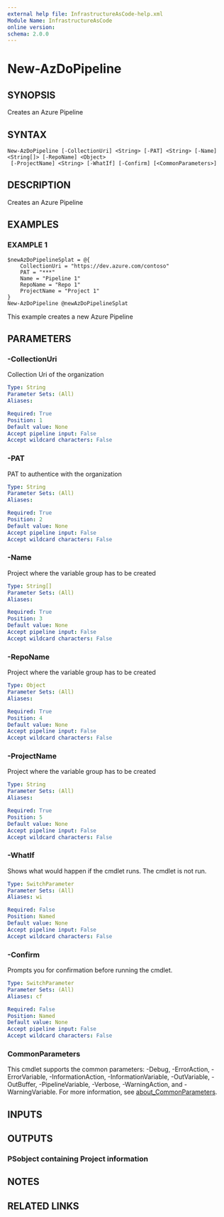 ```yaml
---
external help file: InfrastructureAsCode-help.xml
Module Name: InfrastructureAsCode
online version:
schema: 2.0.0
---
```


# New-AzDoPipeline

## SYNOPSIS
Creates an Azure Pipeline

## SYNTAX

```
New-AzDoPipeline [-CollectionUri] <String> [-PAT] <String> [-Name] <String[]> [-RepoName] <Object>
 [-ProjectName] <String> [-WhatIf] [-Confirm] [<CommonParameters>]
```

## DESCRIPTION
Creates an Azure Pipeline

## EXAMPLES

### EXAMPLE 1
```
$newAzDoPipelineSplat = @{
    CollectionUri = "https://dev.azure.com/contoso"
    PAT = "***"
    Name = "Pipeline 1"
    RepoName = "Repo 1"
    ProjectName = "Project 1"
}
New-AzDoPipeline @newAzDoPipelineSplat
```

This example creates a new Azure Pipeline

## PARAMETERS

### -CollectionUri
Collection Uri of the organization

```yaml
Type: String
Parameter Sets: (All)
Aliases:

Required: True
Position: 1
Default value: None
Accept pipeline input: False
Accept wildcard characters: False
```

### -PAT
PAT to authentice with the organization

```yaml
Type: String
Parameter Sets: (All)
Aliases:

Required: True
Position: 2
Default value: None
Accept pipeline input: False
Accept wildcard characters: False
```

### -Name
Project where the variable group has to be created

```yaml
Type: String[]
Parameter Sets: (All)
Aliases:

Required: True
Position: 3
Default value: None
Accept pipeline input: False
Accept wildcard characters: False
```

### -RepoName
Project where the variable group has to be created

```yaml
Type: Object
Parameter Sets: (All)
Aliases:

Required: True
Position: 4
Default value: None
Accept pipeline input: False
Accept wildcard characters: False
```

### -ProjectName
Project where the variable group has to be created

```yaml
Type: String
Parameter Sets: (All)
Aliases:

Required: True
Position: 5
Default value: None
Accept pipeline input: False
Accept wildcard characters: False
```

### -WhatIf
Shows what would happen if the cmdlet runs.
The cmdlet is not run.

```yaml
Type: SwitchParameter
Parameter Sets: (All)
Aliases: wi

Required: False
Position: Named
Default value: None
Accept pipeline input: False
Accept wildcard characters: False
```

### -Confirm
Prompts you for confirmation before running the cmdlet.

```yaml
Type: SwitchParameter
Parameter Sets: (All)
Aliases: cf

Required: False
Position: Named
Default value: None
Accept pipeline input: False
Accept wildcard characters: False
```

### CommonParameters
This cmdlet supports the common parameters: -Debug, -ErrorAction, -ErrorVariable, -InformationAction, -InformationVariable, -OutVariable, -OutBuffer, -PipelineVariable, -Verbose, -WarningAction, and -WarningVariable. For more information, see [about_CommonParameters](http://go.microsoft.com/fwlink/?LinkID=113216).

## INPUTS

## OUTPUTS

### PSobject containing Project information
## NOTES

## RELATED LINKS
